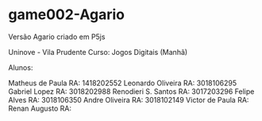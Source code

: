 # game002-Agario
Versão Agario criado em P5js

Uninove - Vila Prudente
Curso: Jogos Digitais (Manhã)

Alunos:

Matheus de Paula RA: 1418202552
Leonardo Oliveira RA: 3018106295
Gabriel Lopez RA: 3018202988
Renodieri S. Santos RA: 3017203296
Felipe Alves RA: 3018106350
Andre Oliveira RA: 3018102149
Victor de Paula RA:  
Renan Augusto RA: 
